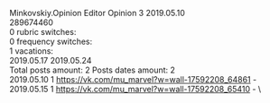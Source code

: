 Minkovskiy.Opinion	Editor Opinion 3 2019.05.10\
289674460\
0 rubric switches:\
0 frequency switches:\
1 vacations:\
2019.05.17 2019.05.24 \
Total posts amount: 2	Posts dates amount: 2\
2019.05.10 1 https://vk.com/mu_marvel?w=wall-17592208_64861 - \
2019.05.15 1 https://vk.com/mu_marvel?w=wall-17592208_65410 - \
